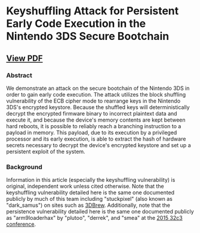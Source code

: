 # Keyshuffling Attack for Persistent Early Code Execution in the Nintendo 3DS Secure Bootchain

## [View PDF](https://github.com/Plailect/keyshuffling/blob/master/keyshuffling.pdf)

### Abstract

We demonstrate an attack on the secure bootchain of the Nintendo 3DS in order to gain early code execution. The attack utilizes the block shuffling vulnerability of the ECB cipher mode to rearrange keys in the Nintendo 3DS's encrypted keystore. Because the shuffled keys will deterministically decrypt the encrypted firmware binary to incorrect plaintext data and execute it, and because the device's memory contents are kept between hard reboots, it is possible to reliably reach a branching instruction to a payload in memory. This payload, due to its execution by a privileged processor and its early execution, is able to extract the hash of hardware secrets necessary to decrypt the device's encrypted keystore and set up a persistent exploit of the system.

### Background

Information in this article (especially the keyshuffling vulnerability) is original, independent work unless cited otherwise. Note that the keyshuffling vulnerability detailed here is the same one documented publicly by much of this team including "stuckpixel" (also known as "dark_samus") on sites such as [3DBrew](https://www.3dbrew.org). Additionally, note that the persistence vulnerability detailed here is the same one documented publicly as "arm9loaderhax" by "plutoo", "derrek", and "smea" at the [2015 32c3 conference](https://media.ccc.de/v/32c3-7240-console_hacking).